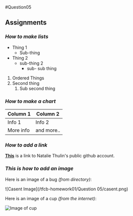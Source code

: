 #Question05

## Assignments


### *How to make lists*

* Thing 1
  * Sub-thing
* Thing 2
  * sub-thing 2
    * sub- sub thing

1. Ordered Things
2. Second thing
   1. Sub second thing


### *How to make a chart*

| Column 1| Column 2| 
|---|----|
|Info 1| Info 2|
|More info| and more..|


### *How to add a link*

**[This](https://github.com/NThulin)** is a link to Natalie Thulin's public github account. 

### *This is how to add an image*

Here is an image of a bug *(from directory)*:

![Casent Image](/tfcb-homework01/Question 05/casent.png)

Here is an image of a cup *(from the internet)*:

![Image of cup](https://image.similarpng.com/very-thumbnail/2020/08/Realistic-white-cup-on-transparent-background-PNG.png)